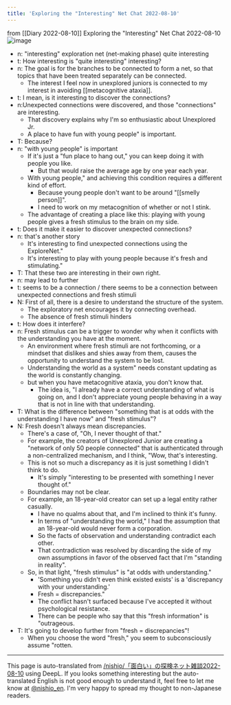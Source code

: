 ```yaml
---
title: 'Exploring the "Interesting" Net Chat 2022-08-10'
---
```


from  [[Diary 2022-08-10]]
Exploring the "Interesting" Net Chat 2022-08-10
![image](https://gyazo.com/2d82dfb76a4e98a0281b33674f7c038b/thumb/1000)
- n: "interesting" exploration net (net-making phase) quite interesting
- t: How interesting is "quite interesting" interesting?
- n: The goal is for the branches to be connected to form a net, so that topics that have been treated separately can be connected.
    - The interest I feel now in unexplored juniors is connected to my interest in avoiding [[metacognitive ataxia]].
- t: I mean, is it interesting to discover the connections?
- n:Unexpected connections were discovered, and those "connections" are interesting.
    - That discovery explains why I'm so enthusiastic about Unexplored Jr.
    - A place to have fun with young people" is important.
- T: Because?
- n: "with young people" is important
    - If it's just a "fun place to hang out," you can keep doing it with people you like.
        - But that would raise the average age by one year each year.
    - With young people," and achieving this condition requires a different kind of effort.
        - Because young people don't want to be around "[[smelly person]]".
        - I need to work on my metacognition of whether or not I stink.
    - The advantage of creating a place like this: playing with young people gives a fresh stimulus to the brain on my side.
- t: Does it make it easier to discover unexpected connections?
- n: that's another story
    - It's interesting to find unexpected connections using the ExploreNet."
    - It's interesting to play with young people because it's fresh and stimulating."
- T: That these two are interesting in their own right.
- n: may lead to further
- t: seems to be a connection / there seems to be a connection between unexpected connections and fresh stimuli
- N: First of all, there is a desire to understand the structure of the system.
    - The exploratory net encourages it by connecting overhead.
    - The absence of fresh stimuli hinders
- t: How does it interfere?
- n: Fresh stimulus can be a trigger to wonder why when it conflicts with the understanding you have at the moment.
    - An environment where fresh stimuli are not forthcoming, or a mindset that dislikes and shies away from them, causes the opportunity to understand the system to be lost.
    - Understanding the world as a system" needs constant updating as the world is constantly changing.
    - but when you have metacognitive ataxia, you don't know that.
        - The idea is, "I already have a correct understanding of what is going on, and I don't appreciate young people behaving in a way that is not in line with that understanding.
- T: What is the difference between "something that is at odds with the understanding I have now" and "fresh stimulus"?
- N: Fresh doesn't always mean discrepancies.
    - There's a case of, "Oh, I never thought of that."
    - For example, the creators of Unexplored Junior are creating a "network of only 50 people connected" that is authenticated through a non-centralized mechanism, and I think, "Wow, that's interesting.
    - This is not so much a discrepancy as it is just something I didn't think to do.
        - It's simply "interesting to be presented with something I never thought of."
    - Boundaries may not be clear.
    - For example, an 18-year-old creator can set up a legal entity rather casually.
        - I have no qualms about that, and I'm inclined to think it's funny.
        - In terms of "understanding the world," I had the assumption that an 18-year-old would never form a corporation.
        - So the facts of observation and understanding contradict each other.
        - That contradiction was resolved by discarding the side of my own assumptions in favor of the observed fact that I'm "standing in reality".
    - So, in that light, "fresh stimulus" is "at odds with understanding."
        - 'Something you didn't even think existed exists' is a 'discrepancy with your understanding.'
        - Fresh = discrepancies."
        - The conflict hasn't surfaced because I've accepted it without psychological resistance.
        - There can be people who say that this "fresh information" is "outrageous.
- T: It's going to develop further from "fresh = discrepancies"!
    - When you choose the word "fresh," you seem to subconsciously assume "rotten.

---
This page is auto-translated from [/nishio/「面白い」の探検ネット雑談2022-08-10](https://scrapbox.io/nishio/「面白い」の探検ネット雑談2022-08-10) using DeepL. If you looks something interesting but the auto-translated English is not good enough to understand it, feel free to let me know at [@nishio_en](https://twitter.com/nishio_en). I'm very happy to spread my thought to non-Japanese readers.
